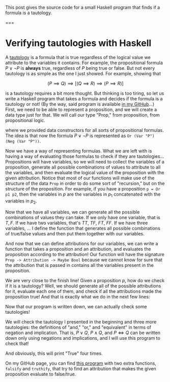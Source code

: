 This post gives the source code for a small Haskell program that finds if a formula is a tautology.

===


# Verifying tautologies with Haskell

A [tautology](https://en.wikipedia.org/wiki/Tautology_(logic)) is a formula that is true regardless of the logical value we attribute to the variables it contains. For example, the propositional formula $P \vee \neg P$ is **always** true, regardless of $P$ being true or false. But not every tautology is as simple as the one I just showed. For example, showing that

$$
(P \implies Q) \implies [(Q \implies R) \implies (P \implies R)]
$$

is a tautology requires a bit more thought. But thinking is too tiring, so let us write a Haskell program that takes a formula and decides if the formula is a tautology or not! (By the way, said program is available [in my GitHub](https://github.com/rodrigogiraoserrao/projects/blob/master/misc/tautologies.hs)...) First, we need to be able to represent a proposition, and we will create a data type just for that. We will call our type "Prop," from proposition, from propositional logic.

<script src="https://gist.github.com/rodrigogiraoserrao/4b3f30b5e77584a354e1037ef7d1566e.js"></script>

where we provided data constructors for all sorts of propositional formulas. The idea is that now the formula $P \vee \neg P$ is represented as `Or (Var "P") (Neg (Var "P"))`.

Now we have a way of representing formulas. What we are left with is having a way of evaluating those formulas to check if they are tautologies... Propositions will have variables, so we will need to collect the variables of a proposition, generate all possible combinations of values to attribute to all the variables, and then evaluate the logical value of the proposition with the given attribution. Notice that most of our functions will make use of the structure of the data `Prop` in order to do some sort of "recursion," but on the structure of the proposition. For example, if you have a proposition `p = Or p1 p2`, then the variables in $p$ are the variables in $p_1$ concatenated with the variables in $p_2$.

<script src="https://gist.github.com/rodrigogiraoserrao/f064060e9524cc3ed41b2ac3e50f5950.js"></script>

Now that we have all variables, we can generate all the possible combinations of values they can take. If we only have one variable, that is $T, F$. If we have two variables, that's $TT$, $TF$, $FT$, $FF$. If we have three variables, ... I define the function that generates all possible combinations of true/false values and then put them together with our variables.

<script src="https://gist.github.com/rodrigogiraoserrao/c327f8ae1e58aa547f9616087dc3e001.js"></script>

And now that we can define attributions for our variables, we can write a function that takes a proposition and an attribution, and evaluates the proposition according to the attribution! Our function will have the signature `Prop -> Attribution -> Maybe Bool` because we cannot know for sure that the attribution that is passed in contains all the variables present in the proposition.

<script src="https://gist.github.com/rodrigogiraoserrao/7d0aee9510ff02dcac955c56851a6f32.js"></script>

We are very close to the finish line! Given a proposition $p$, how do we check if it is a tautology? Well, we should generate all of the possible attributions for it, evaluate each one of them, and check if all the attributions made the proposition true! And that is exactly what we do in the next few lines:

<script src="https://gist.github.com/rodrigogiraoserrao/7b6de795c82b970c64ead27f1f57be2e.js"></script>

Now that our program is written down, we can actually check some tautologies!

We will check the tautology I presented in the beginning and three more tautologies: the definitions of "and," "or," and "equivalent" in terms of negation and implication. That is, $P \vee Q$, $P \wedge Q$, and $P \iff Q$ can be written down only using negations and implications, and I will use this program to check that!

<script src="https://gist.github.com/rodrigogiraoserrao/1abe28c6e601bcf20a1c40cf12c72f56.js"></script>

And obviously, this will print "True" four times.

On my GitHub page, you can find [this program](https://github.com/rodrigogiraoserrao/projects/blob/master/misc/tautologies.hs) with two extra functions, `falsify` and `truthify`, that try to find an attribution that makes the given proposition evaluate to false/true.
